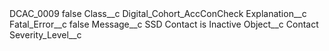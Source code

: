 <?xml version="1.0" encoding="UTF-8"?>
<CustomMetadata xmlns="http://soap.sforce.com/2006/04/metadata" xmlns:xsi="http://www.w3.org/2001/XMLSchema-instance" xmlns:xsd="http://www.w3.org/2001/XMLSchema">
    <label>DCAC_0009</label>
    <protected>false</protected>
    <values>
        <field>Class__c</field>
        <value xsi:type="xsd:string">Digital_Cohort_AccConCheck</value>
    </values>
    <values>
        <field>Explanation__c</field>
        <value xsi:nil="true"/>
    </values>
    <values>
        <field>Fatal_Error__c</field>
        <value xsi:type="xsd:boolean">false</value>
    </values>
    <values>
        <field>Message__c</field>
        <value xsi:type="xsd:string">SSD Contact is Inactive</value>
    </values>
    <values>
        <field>Object__c</field>
        <value xsi:type="xsd:string">Contact</value>
    </values>
    <values>
        <field>Severity_Level__c</field>
        <value xsi:nil="true"/>
    </values>
</CustomMetadata>
